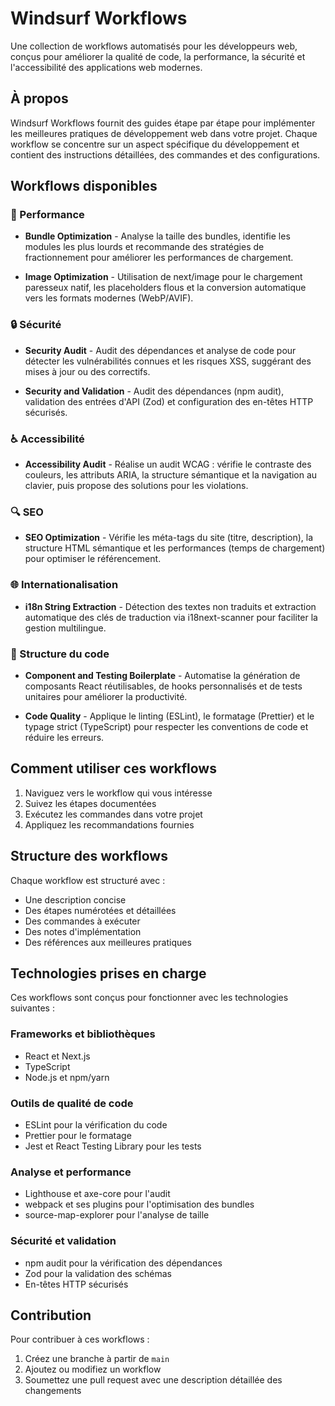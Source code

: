 # Windsurf Workflows

Une collection de workflows automatisés pour les développeurs web, conçus pour améliorer la qualité de code, la performance, la sécurité et l'accessibilité des applications web modernes.

## À propos

Windsurf Workflows fournit des guides étape par étape pour implémenter les meilleures pratiques de développement web dans votre projet. Chaque workflow se concentre sur un aspect spécifique du développement et contient des instructions détaillées, des commandes et des configurations.

## Workflows disponibles

### 🚀 Performance

- **Bundle Optimization** - Analyse la taille des bundles, identifie les modules les plus lourds et recommande des stratégies de fractionnement pour améliorer les performances de chargement.

- **Image Optimization** - Utilisation de next/image pour le chargement paresseux natif, les placeholders flous et la conversion automatique vers les formats modernes (WebP/AVIF).

### 🔒 Sécurité

- **Security Audit** - Audit des dépendances et analyse de code pour détecter les vulnérabilités connues et les risques XSS, suggérant des mises à jour ou des correctifs.
  
- **Security and Validation** - Audit des dépendances (npm audit), validation des entrées d'API (Zod) et configuration des en-têtes HTTP sécurisés.

### ♿ Accessibilité

- **Accessibility Audit** - Réalise un audit WCAG : vérifie le contraste des couleurs, les attributs ARIA, la structure sémantique et la navigation au clavier, puis propose des solutions pour les violations.

### 🔍 SEO

- **SEO Optimization** - Vérifie les méta-tags du site (titre, description), la structure HTML sémantique et les performances (temps de chargement) pour optimiser le référencement.

### 🌐 Internationalisation

- **i18n String Extraction** - Détection des textes non traduits et extraction automatique des clés de traduction via i18next-scanner pour faciliter la gestion multilingue.

### 🧩 Structure du code

- **Component and Testing Boilerplate** - Automatise la génération de composants React réutilisables, de hooks personnalisés et de tests unitaires pour améliorer la productivité.

- **Code Quality** - Applique le linting (ESLint), le formatage (Prettier) et le typage strict (TypeScript) pour respecter les conventions de code et réduire les erreurs.

## Comment utiliser ces workflows

1. Naviguez vers le workflow qui vous intéresse
2. Suivez les étapes documentées
3. Exécutez les commandes dans votre projet
4. Appliquez les recommandations fournies

## Structure des workflows

Chaque workflow est structuré avec :
- Une description concise
- Des étapes numérotées et détaillées
- Des commandes à exécuter
- Des notes d'implémentation
- Des références aux meilleures pratiques

## Technologies prises en charge

Ces workflows sont conçus pour fonctionner avec les technologies suivantes :

### Frameworks et bibliothèques
- React et Next.js
- TypeScript
- Node.js et npm/yarn

### Outils de qualité de code
- ESLint pour la vérification du code
- Prettier pour le formatage
- Jest et React Testing Library pour les tests

### Analyse et performance
- Lighthouse et axe-core pour l'audit
- webpack et ses plugins pour l'optimisation des bundles
- source-map-explorer pour l'analyse de taille

### Sécurité et validation
- npm audit pour la vérification des dépendances
- Zod pour la validation des schémas
- En-têtes HTTP sécurisés

## Contribution

Pour contribuer à ces workflows :
1. Créez une branche à partir de `main`
2. Ajoutez ou modifiez un workflow
3. Soumettez une pull request avec une description détaillée des changements
